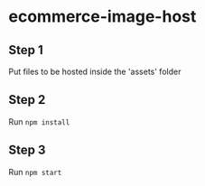 # ecommerce-image-host

## Step 1
Put files to be hosted inside the 'assets' folder

## Step 2
Run `npm install`

## Step 3
Run `npm start`
